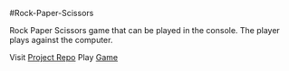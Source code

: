 #Rock-Paper-Scissors

Rock Paper Scissors game that can be played in the console. 
The player plays against the computer.

Visit [Project Repo](https://github.com/monkham21/Rock-Paper-Scissors)
Play [Game](https://github.com/monkham21/Rock-Paper-Scissors/game.html)
